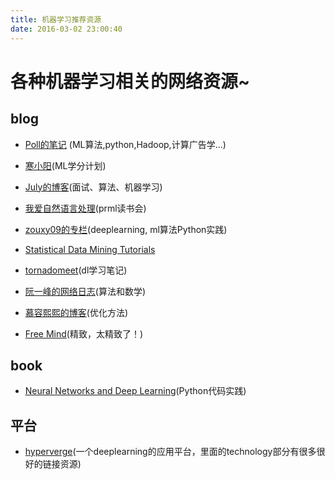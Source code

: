 ```yaml
---
title: 机器学习推荐资源
date: 2016-03-02 23:00:40
---
```


# 各种机器学习相关的网络资源~

## **blog**

- [Poll的笔记](http://www.cnblogs.com/maybe2030) (ML算法,python,Hadoop,计算广告学...)

- [寒小阳](http://blog.csdn.net/yaoqiang2011/article/)(ML学分计划)

- [July的博客](http://blog.csdn.net/v_july_v)(面试、算法、机器学习)

- [我爱自然语言处理](http://www.52nlp.cn/)(prml读书会)

- [zouxy09的专栏](http://blog.csdn.net/zouxy09)(deeplearning, ml算法Python实践)

- [Statistical Data Mining Tutorials](http://www.autonlab.org/tutorials/)

- [tornadomeet](http://www.cnblogs.com/tornadomeet/archive/2012/06/24/2560261.html)(dl学习笔记)

- [阮一峰的网络日志](http://www.ruanyifeng.com/blog/algorithm/)(算法和数学)

- [慕容熙熙的博客](http://www.cnblogs.com/murongxixi/category/539782.html)(优化方法)

- [Free Mind](http://freemind.pluskid.org/)(精致，太精致了！)

## **book**

- [Neural Networks and Deep Learning](http://neuralnetworksanddeeplearning.com/)(Python代码实践)



## **平台**

- [hyperverge](http://hyperverge.co/)(一个deeplearning的应用平台，里面的technology部分有很多很好的链接资源)